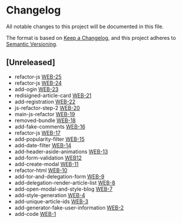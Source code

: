 # Changelog

All notable changes to this project will be documented in this file.

The format is based on [Keep a Changelog](https://keepachangelog.com/en/1.0.0/),
and this project adheres to [Semantic Versioning](https://semver.org/spec/v2.0.0.html).

## [Unreleased]
- refactor-js [WEB-25](https://webdot.youtrack.cloud/agiles/171-14/current?issue=WEB-25)
- refactor-js [WEB-24](https://webdot.youtrack.cloud/agiles/171-14/current?issue=WEB-24)
- add-ogin [WEB-23](https://webdot.youtrack.cloud/agiles/171-14/current?issue=WEB-23) 
- redisigned-article-card [WEB-21](https://webdot.youtrack.cloud/agiles/171-14/current?issue=WEB-21)
- add-registration [WEB-22](https://webdot.youtrack.cloud/agiles/171-14/current?issue=WEB-22)
- js-refactor-step-2 [WEB-20](https://webdot.youtrack.cloud/agiles/171-14/current?issue=WEB-20)
- main-js-refactor [WEB-19](https://webdot.youtrack.cloud/agiles/171-14/current?issue=WEB-19)
- removed-bundle [WEB-18](https://webdot.youtrack.cloud/agiles/171-14/current?issue=WEB-18)
- add-fake-comments [WEB-16](https://webdot.youtrack.cloud/agiles/171-14/current?issue=WEB-16)
- refactor-js [WEB-17](https://webdot.youtrack.cloud/agiles/171-14/current?issue=WEB-17)
- add-popularity-filter [WEB-15](https://webdot.youtrack.cloud/agiles/171-14/current?issue=WEB-15)
- add-date-filter [WEB-14](https://webdot.youtrack.cloud/agiles/171-14/current?issue=WEB-14)
- add-header-aside-animations [WEB-13](https://webdot.youtrack.cloud/agiles/171-14/current?issue=WEB-13)
- add-form-validation [WEB12](https://webdot.youtrack.cloud/agiles/171-14/current?issue=WEB-12)
- add-create-modal [WEB-11](https://webdot.youtrack.cloud/agiles/171-14/current?issue=WEB-11)
- refactor-html [WEB-10](https://webdot.youtrack.cloud/agiles/171-14/current?issue=WEB-10)
- add-tor-and-delegation-form [WEB-9](https://webdot.youtrack.cloud/agiles/171-14/current?issue=WEB-9)
- add-delegation-render-article-list [WEB-8](https://webdot.youtrack.cloud/agiles/171-14/current?issue=WEB-8)
- add-open-modal-and-style-blog [WEB-7](https://webdot.youtrack.cloud/agiles/171-14/current?issue=WEB-7)
- add-style-generation [WEB-4](https://webdot.youtrack.cloud/agiles/171-14/current?issue=WEB-4)
- add-unique-article-ids [WEB-3](https://webdot.youtrack.cloud/agiles/171-14/current?issue=WEB-3)
- add-generator-fake-user-information [WEB-2](https://webdot.youtrack.cloud/agiles/171-14/current?issue=WEB-2)
- add-code [WEB-1](https://webdot.youtrack.cloud/agiles/171-14/current?issue=WEB-1)
